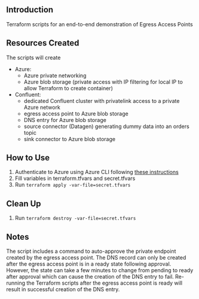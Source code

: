 ## Introduction
Terraform scripts for an end-to-end demonstration of Egress Access Points

## Resources Created
The scripts will create 
* Azure:
    * Azure private networking
    * Azure blob storage (private access with IP filtering for local IP to allow Terraform to create container)
* Confluent:
    * dedicated Confluent cluster with privatelink access to a private Azure network
    * egress access point to Azure blob storage
    * DNS entry for Azure blob storage
    * source connector (Datagen) generating dummy data into an orders topic
    * sink connector to Azure blob storage

## How to Use
1. Authenticate to Azure using Azure CLI following [these instructions](https://registry.terraform.io/providers/hashicorp/azurerm/latest/docs/guides/azure_cli)
2. Fill variables in terraform.tfvars and secret.tfvars
3. Run `terraform apply -var-file=secret.tfvars`

## Clean Up
1. Run `terraform destroy -var-file=secret.tfvars`

## Notes
The script includes a command to auto-approve the private endpoint created by the egress access point. The DNS record can only be created after the egress access point is in a ready state following approval. However, the state can take a few minutes to change from pending to ready after approval which can cause the creation of the DNS entry to fail. Re-running the Terraform scripts after the egress access point is ready will result in successful creation of the DNS entry.
